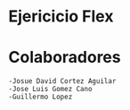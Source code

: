 # Ejericicio Flex

# Colaboradores
    -Josue David Cortez Aguilar
    -Jose Luis Gomez Cano
    -Guillermo Lopez
    